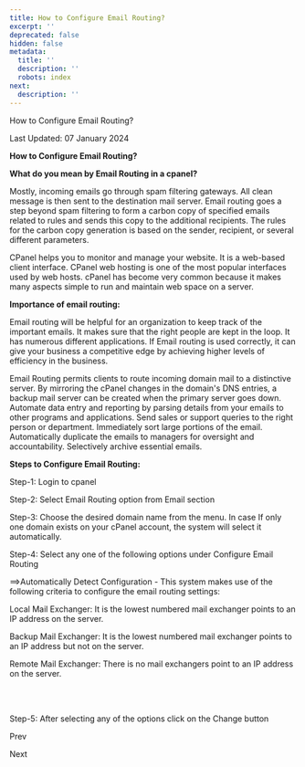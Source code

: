 ```yaml
---
title: How to Configure Email Routing?
excerpt: ''
deprecated: false
hidden: false
metadata:
  title: ''
  description: ''
  robots: index
next:
  description: ''
---
```


<div class="page-header">

How to Configure Email Routing? 
</div>

<span class="icon-calendar" aria-hidden="true"></span>

Last Updated: 07 January 2024 

<div itemprop="articleBody">
<span style={{fontSize: "xx-large"}}><strong>How to Configure Email Routing?</strong></span>
<p dir="ltr"><span style={{fontSize: "x-large"}}><strong>What do you mean by Email Routing in a cpanel?</strong></span></p>
<p dir="ltr">Mostly, incoming emails go through spam filtering gateways. All clean message is then sent to the destination mail server. Email routing goes a step beyond spam filtering to form a carbon copy of specified emails related to rules and sends this copy to the additional recipients. The rules for the carbon copy generation is based on the sender, recipient, or several different parameters.</p>
<p> </p>
<p dir="ltr">CPanel helps you to monitor and manage your website. It is a web-based client interface. CPanel web hosting is one of the most popular interfaces used by web hosts. cPanel has become very common because it makes many aspects simple to run and maintain web space on a server.</p>
<p> </p>
<p dir="ltr"><span style={{fontSize: "x-large"}}><strong>Importance of email routing:</strong></span></p>
<p> </p>
<p dir="ltr">Email routing will be helpful for an organization to keep track of the important emails. It makes sure that the right people are kept in the loop. It has numerous different applications. If Email routing is used correctly, it can give your business a competitive edge by achieving higher levels of efficiency in the business.</p>
<p> Email Routing permits clients to route incoming domain mail to a distinctive server. By mirroring the cPanel changes in the domain's DNS entries, a backup mail server can be created when the primary server goes down. Automate data entry and reporting by parsing details from your emails to other programs and applications. Send sales or support queries to the right person or department. Immediately sort large portions of the email. Automatically duplicate the emails to managers for oversight and accountability. Selectively archive essential emails.</p>
<p dir="ltr"><span style={{fontSize: "x-large"}}><strong>Steps to Configure Email Routing:</strong></span></p>
<p> </p>
<p dir="ltr">Step-1: Login to cpanel</p>
<p dir="ltr">Step-2: Select Email Routing option from Email section</p>
<p> </p>
<div class="help-image-block"> </div>
<p> </p>
<p dir="ltr">Step-3: Choose the desired domain name from the menu. In case If only one domain exists on your cPanel account, the system will select it automatically.</p>
<p> </p>
<p dir="ltr"></p>
<p> </p>
<p dir="ltr">Step-4: Select any one of the following options under Configure Email Routing</p>
<p> </p>
<p dir="ltr">==&gt;Automatically Detect Configuration - This system makes use of the following    criteria to configure the email routing settings:</p>
<p> </p>
<p dir="ltr">Local Mail Exchanger: It is the lowest numbered mail exchanger points to an IP address on the server.</p>
<p> </p>
<p dir="ltr">Backup Mail Exchanger: It is the lowest numbered mail exchanger points to an IP address but not on the server.</p>
<p> </p>
<p dir="ltr">Remote Mail Exchanger: There is no mail exchangers point to an IP address on the server.</p>
<p><br /><br /></p>
<p dir="ltr"></p>
<p> </p>
<p dir="ltr">Step-5: After selecting any of the options click on the Change button</p>
<p> </p>
<p dir="ltr"></p>
<p> </p> </div>

<span class="icon-chevron-left" aria-hidden="true"></span> <span aria-hidden="true">Prev</span> 

<span aria-hidden="true">Next</span> <span class="icon-chevron-right" aria-hidden="true"></span> 

</div>
